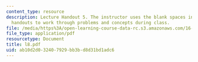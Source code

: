```yaml
---
content_type: resource
description: Lecture Handout 5. The instructor uses the blank spaces in these lecture
  handouts to work through problems and concepts during class.
file: /media/https%3A/open-learning-course-data-rc.s3.amazonaws.com/16-30-estimation-and-control-of-aerospace-systems-spring-2004/ab10d2d032407929bb3bd8d31bd1adc6_l8.pdf
file_type: application/pdf
resourcetype: Document
title: l8.pdf
uid: ab10d2d0-3240-7929-bb3b-d8d31bd1adc6
---
```

